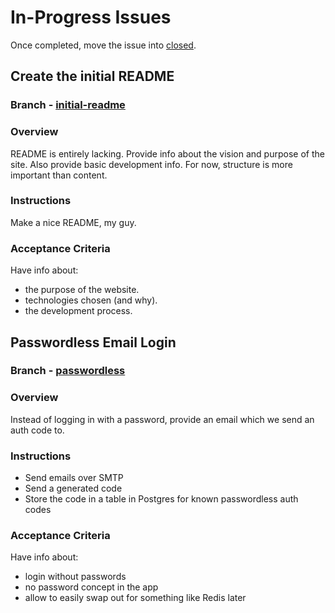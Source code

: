 # In-Progress Issues

Once completed, move the issue into [closed](./closed.md).

## Create the initial README

### Branch - [initial-readme](https://git.sr.ht/~jamesaorson/reformer/tree/initial-readme)

### Overview

README is entirely lacking. Provide info about the vision and purpose of the site. Also provide basic development info.
For now, structure is more important than content.

### Instructions

Make a nice README, my guy.

### Acceptance Criteria

Have info about:

- the purpose of the website.
- technologies chosen (and why).
- the development process.

## Passwordless Email Login 

### Branch - [passwordless](https://git.sr.ht/~jamesaorson/reformer/tree/passwordless)

### Overview

Instead of logging in with a password, provide an email which we send an auth code to.

### Instructions

- Send emails over SMTP
- Send a generated code
- Store the code in a table in Postgres for known passwordless auth codes

### Acceptance Criteria

Have info about:

- login without passwords
- no password concept in the app
- allow to easily swap out for something like Redis later

